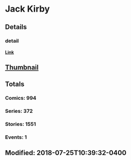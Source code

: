 # Jack  Kirby 
## Details
### detail
#### [Link](http://marvel.com/comics/creators/196/jack_kirby?utm_campaign=apiRef&utm_source=225578a89fc76f3d20fbffda5d17a88d)
## [Thumbnail](http://i.annihil.us/u/prod/marvel/i/mg/9/d0/4bc37d9d8f541.jpg)
## Totals
### Comics: 994
### Series: 372
### Stories: 1551
### Events: 1
## Modified: 2018-07-25T10:39:32-0400